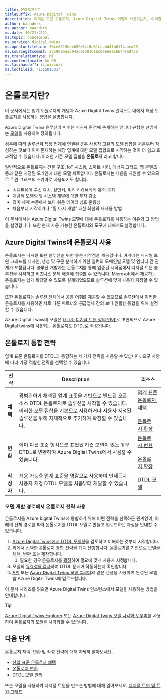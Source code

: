 ```yaml
---
title: 온톨로지란?
titleSuffix: Azure Digital Twins
description: 디지털 트윈 토폴로지, Azure Digital Twins 어떻게 사용되는지, 이러한 DTDL 토폴로지를 특정 산업의 컨텍스트에서 모델링에 사용할 수 있는 방법에 대해 알아봅니다.
author: baanders
ms.author: baanders
ms.date: 10/21/2021
ms.topic: conceptual
ms.service: digital-twins
ms.openlocfilehash: 56ce0815bdcb59e64f6a61cce4d4fb6172abea20
ms.sourcegitcommit: 2cc9695ae394adae60161bc0e6e0e166440a0730
ms.translationtype: MT
ms.contentlocale: ko-KR
ms.lasthandoff: 11/03/2021
ms.locfileid: "131501631"
---
```

# <a name="what-is-an-ontology"></a>온톨로지란? 

이 문서에서는 업계 토폴로지의 개념과 Azure Digital Twins 컨텍스트 내에서 해당 토폴로지를 사용하는 방법을 설명합니다.

Azure Digital Twins 솔루션의 어휘는 사용자 환경에 존재하는 엔터티 유형을 설명하는 [모델](concepts-models.md)을 사용하여 정의됩니다.

경우에 따라 솔루션이 특정 업계에 연결된 경우 사용자 고유의 모델 집합을 처음부터 작성하는 것보다 이미 존재하는 해당 업계에 대한 모델 집합으로 시작하는 것이 더 쉽고 효과적일 수 있습니다. 이러한 기존 모델 집합을 **온톨로지** 라고 합니다.

일반적으로 온톨로지는 건물 구조, IoT 시스템, 스마트 시티, 에너지 그리드, 웹 콘텐츠 등과 같은 지정된 도메인에 대한 모델 세트입니다. 온톨로지는 다음을 지원할 수 있으므로 트윈 그래프의 스키마로 사용되기도 합니다.
* 소프트웨어 구성 요소, 설명서, 쿼리 라이브러리 등의 조화.
* 개념적 모델링 및 시스템 개발에 대한 투자 감소
* 의미 체계 수준에서 보다 쉬운 데이터 상호 운용성
* 처음부터 시작하거나 "휠 다시 개발" 대신 최선의 재사용 방법

이 문서에서는 Azure Digital Twins 모델에 대해 온톨로지를 사용하는 이유와 그 방법을 설명합니다. 또한 현재 사용 가능한 온톨로지와 도구에 대해서도 설명합니다.

## <a name="using-ontologies-for-azure-digital-twins"></a>Azure Digital Twins에 온톨로지 사용

온톨로지는 디지털 트윈 솔루션을 위한 좋은 시작점을 제공합니다. 여기에는 디지털 트윈 그래프를 디자인, 생성 및 구문 분석하기 위한 일련의 도메인별 모델 및 엔터티 간 관계가 포함됩니다. 솔루션 개발자는 온톨로지를 통해 입증된 시작점에서 디지털 트윈 솔루션을 시작하고 비즈니스 문제 해결에 집중할 수 있습니다. Microsoft에서 제공하는 온톨로지는 쉽게 확장할 수 있도록 설계되었으므로 솔루션에 맞게 사용자 지정할 수 있습니다. 

또한 온톨로지는 솔루션 전체에서 공통 어휘를 제공할 수 있으므로 솔루션에서 이러한 온톨로지를 사용하면 서로 다른 파트너와 공급업체 간의 보다 원활한 통합을 위해 설정할 수 있습니다.

Azure Digital Twins의 모델은 [DTDL(디지털 트윈 정의 언어)](https://github.com/Azure/opendigitaltwins-dtdl/blob/master/DTDL/v2/dtdlv2.md)로 표현되므로 Azure Digital twins에 사용되는 온톨로지도 DTDL로 작성됩니다. 

## <a name="strategies-for-integrating-ontologies"></a>온톨로지 통합 전략

업계 표준 온톨로지를 DTDL과 통합하는 세 가지 전략을 사용할 수 있습니다. 요구 사항에 따라 가장 적합한 전략을 선택할 수 있습니다.

| 전략 | Description | 리소스 |
| --- | --- | --- |
| **채택** | 광범위하게 채택된 업계 표준을 기반으로 빌드된 오픈 소스 DTDL 온톨로지로 솔루션을 시작할 수 있습니다. 이러한 모델 집합을 기본으로 사용하거나 사용자 지정된 솔루션을 위해 자체적으로 추가하여 확장할 수 있습니다. | [업계&nbsp;표준 온톨로지&nbsp; 채택](concepts-ontologies-adopt.md)<br><br>[온톨로지&nbsp;확장](concepts-ontologies-extend.md) |
| **변환** | 이미 다른 표준 형식으로 표현된 기존 모델이 있는 경우 DTDL로 변환하여 Azure Digital Twins에서 사용할 수 있습니다. | [온톨로지&nbsp;변환](concepts-ontologies-convert.md)<br><br>[온톨로지&nbsp;확장](concepts-ontologies-extend.md) |
| **작성자** | 적용 가능한 업계 표준을 영감으로 사용하여 언제든지 사용자 지정 DTDL 모델을 처음부터 개발할 수 있습니다. | [DTDL 모델](concepts-models.md) |

### <a name="using-ontology-strategies-in-a-model-development-path"></a>모델 개발 경로에서 온톨로지 전략 사용

온톨로지를 Azure Digital Twins에 통합하기 위해 어떤 전략을 선택하든 관계없이, 아래의 전체 경로를 따라 온톨로지를 DTDL 모델로 만들고 업로드하는 과정을 안내할 수 있습니다.

1. [Azure Digital Twins에서 DTDL 모델링](concepts-models.md)을 검토하고 이해하는 것부터 시작합니다.
1. 위에서 선택한 온톨로지 통합 전략을 계속 진행합니다. 온톨로지를 기반으로 모델을 [채택](concepts-ontologies-adopt.md), [변환](concepts-ontologies-convert.md) 또는 [제작](concepts-models.md)합니다.
    1. 필요한 경우 온톨로지를 [확장](concepts-ontologies-extend.md)하여 필요에 맞게 사용자 지정합니다.
1. 모델의 [유효성을 검사](how-to-parse-models.md)하여 DTDL 문서가 작동하는지 확인합니다.
1. [API](how-to-manage-model.md#upload-models) 또는 [Azure Digital Twins 모델 업로더](https://github.com/Azure/opendigitaltwins-tools/tree/master/ADTTools#uploadmodels)와 같은 샘플을 사용하여 완성된 모델을 Azure Digital Twins에 업로드합니다.

이 문서 시리즈를 읽으면 Azure Digital Twins 인스턴스에서 모델을 사용하는 방법을 안내합니다. 

>[!TIP]
> [Azure Digital Twins Explorer](concepts-azure-digital-twins-explorer.md) 또는 [Azure Digital Twins 모델 시각화 도우미](https://github.com/Azure/opendigitaltwins-building-tools/tree/master/AdtModelVisualizer)를 사용하여 온톨로지의 모델을 시각화할 수 있습니다.

## <a name="next-steps"></a>다음 단계

온톨로지 채택, 변환 및 작성 전략에 대해 자세히 알아보세요.
* [산업 표준 온톨로지 채택](concepts-ontologies-adopt.md)
* [온톨로지 변환](concepts-ontologies-convert.md)
* [DTDL 모델 관리](how-to-manage-model.md)

또는 모델을 사용하여 디지털 트윈을 만드는 방법에 대해 알아보세요. [디지털 트윈 및 트윈 그래프](concepts-twins-graph.md).